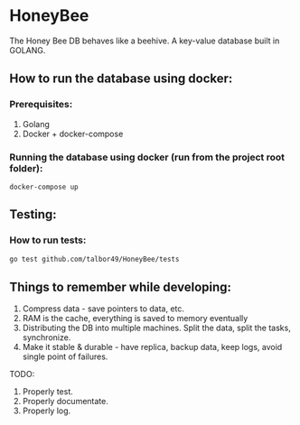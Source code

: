 # HoneyBee
The Honey Bee DB behaves like a beehive. A key-value database built in GOLANG.

## How to run the database using docker:
### Prerequisites:
1. Golang
2. Docker + docker-compose

### Running the database using docker (run from the project root folder):
```
docker-compose up
```

## Testing:
### How to run tests:
```bash
go test github.com/talbor49/HoneyBee/tests
```


## Things to remember while developing:
1. Compress data - save pointers to data, etc.
2. RAM is the cache, everything is saved to memory eventually
3. Distributing the DB into multiple machines. Split the data, split the tasks, synchronize.
4. Make it stable & durable - have replica, backup data, keep logs, avoid single point of failures.


TODO:
1. Properly test.
2. Properly documentate.
3. Properly log.
